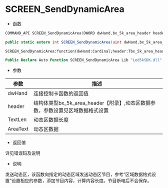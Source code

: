 # SCREEN_SendDynamicArea

- 函数

```C++
COMMAND_API SCREEN_SendDynamicArea(DWORD dwHand,bx_5k_area_header header,USHORT TextLen,BYTE* AreaText);
```

```C#
public static extern int SCREEN_SendDynamicArea(uint dwHand,bx_5k_area_header header,ushort TextLen,byte[] AreaText);
```

```Delphi
SCREEN_SendDynamicArea:function(dwHand:Cardinal;header:Tbx_5k_area_header;TextLen:Word;AreaText:PChar):Integer;stdcall;
```

```vb
Public Declare Auto Function SCREEN_SendDynamicArea Lib "Led5kSDK.dll" (ByVal dwHand As Integer, ByVal header As bx_5k_area_header, ByVal TextLen As UInteger, ByVal AreaText() As Byte) As Integer
```

- 参数

| 参数     | 描述                                                         |
| -------- | ------------------------------------------------------------ |
| dwHand   | 连接控制卡函数的返回值                                       |
| header   | 结构体类型bx_5k_area_header【附录】,动态区数据参数，参数设置见区域数据格式设置 |
| TextLen  | 动态区数据长度                                               |
| AreaText | 动态区数据                                                   |

- 返回值

详见错误码及说明

- 说明

发送动态区，该函数向指定的动态区域发送动态区节目，参考“区域数据格式设置”设置相应的参数，添加节目内容，计算内容长度。节目断电后不会保存。